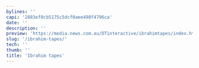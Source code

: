 ```yaml
---
bylines: ''
capi: '2883ef0cb5175c5dcf0aee498f4796ca'
date: ''
description: ''
preview: 'https://media.news.com.au/DTinteractive/ibrahimtapes/index.html'
slug: '/ibrahim-tapes/'
tech: ''
thumb: ''
title: 'Ibrahim tapes'
---
```

